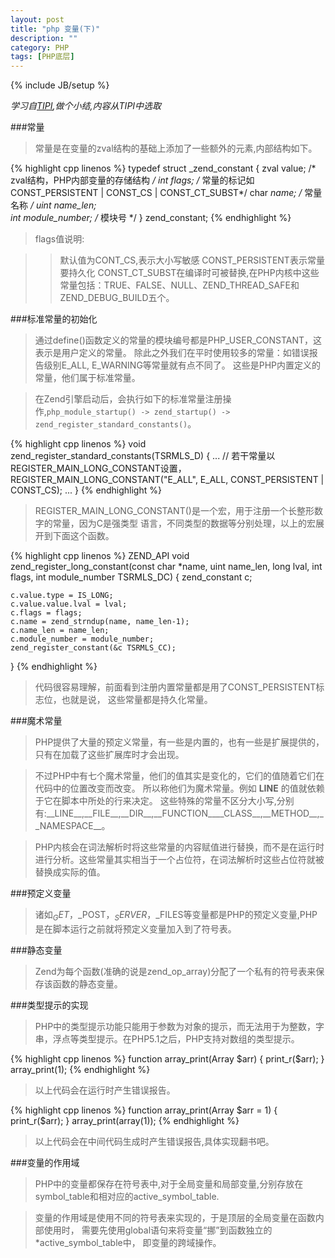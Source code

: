 ```yaml
---
layout: post
title: "php 变量(下)"
description: ""
category: PHP
tags: [PHP底层]
---
```

{% include JB/setup %}

*学习自[TIPI](http://www.php-internals.com/book/),做个小结,内容从TIPI中选取*

###常量
>常量是在变量的zval结构的基础上添加了一些额外的元素,内部结构如下。
<!--more-->
{% highlight cpp linenos %}
typedef struct _zend_constant {
    zval value; /* zval结构，PHP内部变量的存储结构 */
    int flags;  /* 常量的标记如 CONST_PERSISTENT | CONST_CS | CONST_CT_SUBST*/
    char *name; /* 常量名称 */
    uint name_len;  
    int module_number;  /* 模块号 */
} zend_constant;
{% endhighlight %}

>flags值说明:

>>默认值为CONT_CS,表示大小写敏感
>>CONST_PERSISTENT表示常量要持久化
>>CONST_CT_SUBST在编译时可被替换,在PHP内核中这些常量包括：TRUE、FALSE、NULL、ZEND_THREAD_SAFE和ZEND_DEBUG_BUILD五个。

<!--more-->
###标准常量的初始化

>通过define\(\)函数定义的常量的模块编号都是PHP_USER_CONSTANT，这表示是用户定义的常量。 除此之外我们在平时使用较多的常量：如错误报告级别E_ALL, E_WARNING等常量就有点不同了。 这些是PHP内置定义的常量，他们属于标准常量。

>在Zend引擎启动后，会执行如下的标准常量注册操作,`php_module_startup() -> zend_startup() -> zend_register_standard_constants()`。

{% highlight cpp linenos %}
void zend_register_standard_constants(TSRMLS_D)
{
    ... //  若干常量以REGISTER_MAIN_LONG_CONSTANT设置，
    REGISTER_MAIN_LONG_CONSTANT("E_ALL", E_ALL, CONST_PERSISTENT | CONST_CS);
    ...
}
{% endhighlight %}

>REGISTER_MAIN_LONG_CONSTANT()是一个宏，用于注册一个长整形数字的常量，因为C是强类型 语言，不同类型的数据等分别处理，以上的宏展开到下面这个函数。

{% highlight cpp linenos %}
ZEND_API void zend_register_long_constant(const char *name, uint name_len,
        long lval, int flags, int module_number TSRMLS_DC)
{
    zend_constant c;
 
    c.value.type = IS_LONG;
    c.value.value.lval = lval;
    c.flags = flags;
    c.name = zend_strndup(name, name_len-1);
    c.name_len = name_len;
    c.module_number = module_number;
    zend_register_constant(&c TSRMLS_CC);
}
{% endhighlight %}

>代码很容易理解，前面看到注册内置常量都是用了CONST_PERSISTENT标志位，也就是说， 这些常量都是持久化常量。

###魔术常量

>PHP提供了大量的预定义常量，有一些是内置的，也有一些是扩展提供的，只有在加载了这些扩展库时才会出现。

>不过PHP中有七个魔术常量，他们的值其实是变化的，它们的值随着它们在代码中的位置改变而改变。 所以称他们为魔术常量。例如 __LINE__ 的值就依赖于它在脚本中所处的行来决定。 这些特殊的常量不区分大小写,分别有:\_\_LINE\_\_,\_\_FILE\_\_,\_\_DIR\_\_,\_\_FUNCTION\_\_\_\_CLASS\_\_,\_\_METHOD\_\_,\_\_NAMESPACE\_\_。

>PHP内核会在词法解析时将这些常量的内容赋值进行替换，而不是在运行时进行分析。这些常量其实相当于一个占位符，在词法解析时这些占位符就被替换成实际的值。

###预定义变量

>诸如$_GET，$_POST，$_SERVER，$_FILES等变量都是PHP的预定义变量,PHP是在脚本运行之前就将预定义变量加入到了符号表。

###静态变量

>Zend为每个函数\(准确的说是zend_op_array\)分配了一个私有的符号表来保存该函数的静态变量。

###类型提示的实现

>PHP中的类型提示功能只能用于参数为对象的提示，而无法用于为整数，字串，浮点等类型提示。在PHP5.1之后，PHP支持对数组的类型提示。

{% highlight cpp linenos %}
function array_print(Array $arr) {
    print_r($arr);
}
array_print(1);
{% endhighlight %}

>以上代码会在运行时产生错误报告。

{% highlight cpp linenos %}
function array_print(Array $arr = 1) {
    print_r($arr);
}
array_print(array(1));
{% endhighlight %}

>以上代码会在中间代码生成时产生错误报告,具体实现翻书吧。

###变量的作用域

>PHP中的变量都保存在符号表中,对于全局变量和局部变量,分别存放在symbol\_table和相对应的active\_symbol\_table.

>变量的作用域是使用不同的符号表来实现的，于是顶层的全局变量在函数内部使用时， 需要先使用global语句来将变量“挪”到函数独立的\*active\_symbol\_table中， 即变量的跨域操作。